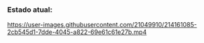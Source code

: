### Estado atual:


https://user-images.githubusercontent.com/21049910/214161085-2cb545d1-7dde-4045-a822-69e61c61e27b.mp4

